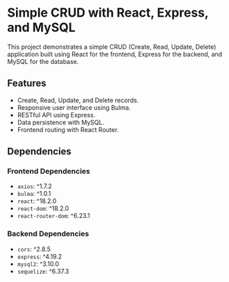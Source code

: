 # Simple CRUD with React, Express, and MySQL

This project demonstrates a simple CRUD (Create, Read, Update, Delete) application built using React for the frontend, Express for the backend, and MySQL for the database.

## Features

- Create, Read, Update, and Delete records.
- Responsive user interface using Bulma.
- RESTful API using Express.
- Data persistence with MySQL.
- Frontend routing with React Router.

## Dependencies

### Frontend Dependencies

- `axios`: ^1.7.2
- `bulma`: ^1.0.1
- `react`: ^18.2.0
- `react-dom`: ^18.2.0
- `react-router-dom`: ^6.23.1

### Backend Dependencies

- `cors`: ^2.8.5
- `express`: ^4.19.2
- `mysql2`: ^3.10.0
- `sequelize`: ^6.37.3

<!-- :-) -->

